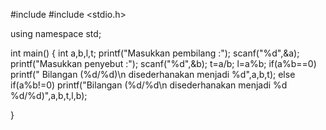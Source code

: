 #include <iostream>
#include <stdio.h>

using namespace std;

int main()
{
    int a,b,l,t;
    printf("Masukkan pembilang :");
    scanf("%d",&a);
    printf("Masukkan penyebut  :");
    scanf("%d",&b);
    t=a/b;
    l=a%b;
    if(a%b==0)
        printf(" Bilangan (%d/%d)\n disederhanakan menjadi %d",a,b,t);
    else if(a%b!=0)
        printf("Bilangan (%d/%d\n disederhanakan menjadi %d  %d/%d)",a,b,t,l,b);

}
